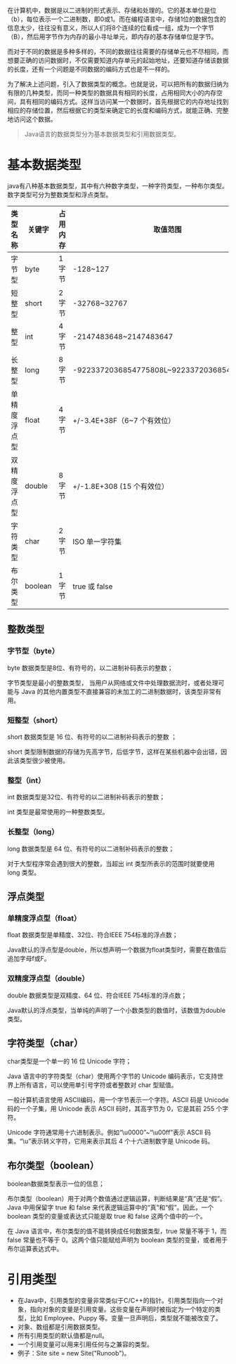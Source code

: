 ​	在计算机中，数据是以二进制的形式表示、存储和处理的。它的基本单位是位（b），每位表示一个二进制数，即0或1。而在编程语言中，存储1位的数据包含的信息太少，往往没有意义，所以人们将8个连续的位看成一组，成为一个字节（B），然后用字节作为内存的最小寻址单元，即内存的基本存储单位是字节。

​	而对于不同的数据是多种多样的，不同的数据往往需要的存储单元也不尽相同，而想要正确的访问数据时，不仅需要知道内存单元的起始地址，还要知道存储该数据的长度，还有一个问题是不同数据的编码方式也是不一样的。

​	为了解决上述问题，引入了数据类型的概念。也就是说，可以把所有的数据归纳为有限的几种类型，而同一种类型的数据具有相同的长度，占用相同大小的内存空间，具有相同的编码方式。这样当访问某一个数据时，首先根据它的内存地址找到相应的存储位置，然后根据它的类型来确定它的长度和编码方式，就能正确、完整地访问这个数据。

> Java语言的数据类型分为基本数据类型和引用数据类型。

# 基本数据类型

java有八种基本数据类型，其中有六种数字类型，一种字符类型，一种布尔类型。数字类型可分为整数类型和浮点类型。

| 类型名称     | 关键字  | 占用内存 | 取值范围                                   |
| ------------ | ------- | -------- | ------------------------------------------ |
| 字节型       | byte    | 1 字节   | -128~127                                   |
| 短整型       | short   | 2 字节   | -32768~32767                               |
| 整型         | int     | 4 字节   | -2147483648~2147483647                     |
| 长整型       | long    | 8 字节   | -9223372036854775808L~9223372036854775807L |
| 单精度浮点型 | float   | 4 字节   | +/-3.4E+38F（6~7 个有效位）                |
| 双精度浮点型 | double  | 8 字节   | +/-1.8E+308 (15 个有效位）                 |
| 字符类型     | char    | 2 字节   | ISO 单一字符集                             |
| 布尔类型     | boolean | 1 字节   | true 或 false                              |

## 整数类型

### 字节型（byte）

byte 数据类型是8位、有符号的，以二进制补码表示的整数； 

字节类型是最小的整数类型， 当用户从网络或文件中处理数据流时，或者处理可能与 Java 的其他内置类型不直接兼容的未加工的二进制数据时，该类型非常有用。 

### 短整型（short）

 short 数据类型是 16 位、有符号的以二进制补码表示的整数 ；

 short 类型限制数据的存储为先高字节，后低字节，这样在某些机器中会出错，因此该类型很少被使用。 

### 整型（int）

 int 数据类型是32位、有符号的以二进制补码表示的整数； 

 int 类型是最常使用的一种整数类型。 

### 长整型（long）

 long 数据类型是 64 位、有符号的以二进制补码表示的整数； 

 对于大型程序常会遇到很大的整数，当超出 int 类型所表示的范围时就要使用 long 类型。 

## 浮点类型

### 单精度浮点型（float）

float 数据类型是单精度、32位、符合IEEE 754标准的浮点数； 

Java默认的浮点型是double，所以想声明一个数据为float类型时，需要在数值后追加字母f或F。

### 双精度浮点型（double）

double 数据类型是双精度、64 位、符合IEEE 754标准的浮点数； 

Java默认的浮点类型，当单纯的声明了一个小数类型的数值时，该数值为double类型。

## 字符类型（char）

 char类型是一个单一的 16 位 Unicode 字符； 

 Java 语言中的字符类型（char）使用两个字节的 Unicode 编码表示，它支持世界上所有语言，可以使用单引号字符或者整数对 char 型赋值。 

 一般计算机语言使用 ASCII编码，用一个字节表示一个字符。ASCII 码是 Unicode 码的一个子集，用 Unicode 表示 ASCII 码时，其高字节为 0，它是其前 255 个字符。

Unicode 字符通常用十六进制表示。例如“\u0000”~“\u00ff”表示 ASCII 码集。“\u”表示转义字符，它用来表示其后 4 个十六进制数字是 Unicode 码。 

## 布尔类型（boolean）

boolean数据类型表示一位的信息； 

布尔类型（boolean）用于对两个数值通过逻辑运算，判断结果是“真”还是“假”。Java 中用保留字 true 和 false 来代表逻辑运算中的“真”和“假”。因此，一个 boolean 类型的变量或表达式只能是取 true 和 false 这两个值中的一个。

在 Java 语言中，布尔类型的值不能转换成任何数据类型，true 常量不等于 1，而 false 常量也不等于 0。这两个值只能赋给声明为 boolean 类型的变量，或者用于布尔运算表达式中。 

# 引用类型

- 在Java中，引用类型的变量非常类似于C/C++的指针。引用类型指向一个对象，指向对象的变量是引用变量。这些变量在声明时被指定为一个特定的类型，比如 Employee、Puppy 等。变量一旦声明后，类型就不能被改变了。
- 对象、数组都是引用数据类型。
- 所有引用类型的默认值都是null。
- 一个引用变量可以用来引用任何与之兼容的类型。
- 例子：Site site = new Site("Runoob")。
